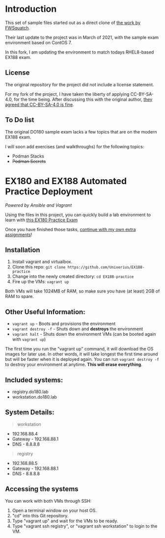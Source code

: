 # Introduction
This set of sample files started out as a direct clone of [the work by FWSquatch](https://github.com/FWSquatch/do180-practice). 

Their last update to the project was in March of 2021, with the sample exam environment based on ContOS 7. 

In this fork, I am updating the environment to match todays RHEL8-based EX188 exam.


## License

The original repository for the project did not include a license statement. 

For my fork of the project, I have taken the liberty of applying CC-BY-SA-4.0, for the time being. After discussing this with the original author, [they agreed that CC-BY-SA-4.0 is fine](https://github.com/FWSquatch/do180-practice/issues/1). 


## To Do list

The original DO180 sample exam lacks a few topics that are on the modern EX188 exam. 

I will soon add exercises (and walkthroughs) for the following topics:

* Podman Stacks
* ~~Podman Secrets~~


# EX180 and EX188 Automated Practice Deployment
_Powered by Ansible and Vagrant_ 

Using the files in this project,  you can quickly build a lab environment to learn with [this EX180 Practice Exam](./Assignments/Original.md)

Once you have finished those tasks, [continue with my own extra assignments](./Assignments/Extras.md)!


## Installation
1. Install vagrant and virtualbox.
2. Clone this repo: `git clone https://github.com/Unixerius/EX188-practice`
3. Change into the newly created directory: `cd EX188-practice`
4. Fire up the VMs: `vagrant up`

Both VMs will take 1024MB of RAM, so make sure you have (at least) 2GB of RAM to spare.


## Other Useful Information:
- `vagrant up` - Boots and provisions the environment
- `vagrant destroy -f` - Shuts down and **destroys** the environment
- `vagrant halt` - Shuts down the environment VMs (can be booted again with `vagrant up`)

The first time you run the "vagrant up" command, it will download the OS images for later use. In other words, it will take longest the first time around but will be faster when it is deployed again. You can run `vagrant destroy -f` to destroy your environment at anytime. **This will erase everything**. 


## Included systems:
- registry.do180.lab
- workstation.do180.lab


## System Details:
> workstation
- 192.168.88.4
- Gateway - 192.168.88.1
- DNS - 8.8.8.8
> registry
- 192.168.88.5
- Gateway - 192.168.88.1
- DNS - 8.8.8.8


## Accessing the systems

You can work with both VMs through SSH: 

1. Open a terminal window on your host OS.
2. "cd" into this Git repository.
3. Type "vagrant up" and wait for the VMs to be ready.
3. Type "vagrant ssh registry", or "vagrant ssh workstation" to login to the VM.

